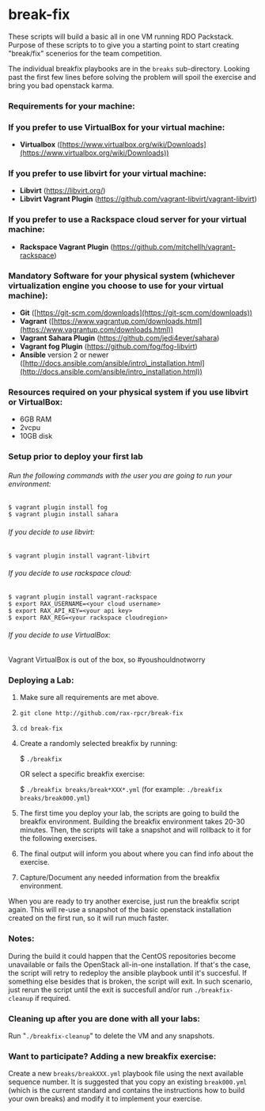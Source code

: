 # break-fix

These scripts will build a basic all in one VM running RDO Packstack. Purpose of these scripts to to give you a starting point to start creating "break/fix" scenerios for the team competition.

The individual breakfix playbooks are in the `breaks` sub-directory. Looking past the first few lines before solving the problem will spoil the exercise and bring you bad openstack karma.

### Requirements for your machine:

### If you prefer to use VirtualBox for your virtual machine:

 - **Virtualbox** ([https://www.virtualbox.org/wiki/Downloads](https://www.virtualbox.org/wiki/Downloads))

### If you prefer to use libvirt for your virtual machine:

 - **Libvirt** (https://libvirt.org/)
 - **Libvirt Vagrant Plugin** (https://github.com/vagrant-libvirt/vagrant-libvirt)

### If you prefer to use a Rackspace cloud server for your virtual machine:

 - **Rackspace Vagrant Plugin** (https://github.com/mitchellh/vagrant-rackspace)

### Mandatory Software for your physical system (whichever virtualization engine you choose to use for your virtual machine):
 - **Git** ([https://git-scm.com/downloads](https://git-scm.com/downloads))
 - **Vagrant** ([https://www.vagrantup.com/downloads.html](https://www.vagrantup.com/downloads.html))
 - **Vagrant Sahara Plugin** (https://github.com/jedi4ever/sahara)
 - **Vagrant fog Plugin** (https://github.com/fog/fog-libvirt)
 - **Ansible** version 2 or newer ([http://docs.ansible.com/ansible/intro\_installation.html](http://docs.ansible.com/ansible/intro_installation.html))

### Resources required on your physical system if you use libvirt or VirtualBox:
 - 6GB RAM
 - 2vcpu
 - 10GB disk

### Setup prior to deploy your first lab

###### Run the following commands with the user you are going to run your environment:
```
$ vagrant plugin install fog
$ vagrant plugin install sahara
```
###### If you decide to use libvirt:
```
$ vagrant plugin install vagrant-libvirt
```
###### If you decide to use rackspace cloud:
```
$ vagrant plugin install vagrant-rackspace
$ export RAX_USERNAME=<your cloud username>
$ export RAX_API_KEY=<your api key>
$ export RAX_REG=<your rackspace cloudregion>
``` 
###### If you decide to use VirtualBox:
Vagrant VirtualBox is out of the box, so #youshouldnotworry

### Deploying a Lab:

 1. Make sure all requirements are met above.
 2. `git clone http://github.com/rax-rpcr/break-fix`
 3. `cd break-fix`
 4. Create a randomly selected breakfix by running:

    $ `./breakfix`

    OR select a specific breakfix exercise:

    $ `./breakfix breaks/break*XXX*.yml` (for example: `./breakfix breaks/break000.yml`)

 5. The first time you deploy your lab, the scripts are going to build the breakfix environment. Building the breakfix environment takes 20-30 minutes. Then, the scripts will take a snapshot and will rollback to it for the following exercises.
 6. The final output will inform you about where you can find info about the exercise.
 7. Capture/Document any needed information from the breakfix environment.

When you are ready to try another exercise, just run the breakfix script again.  This will re-use a snapshot of the basic openstack installation created on the first run, so it will run much faster.

### Notes:

During the build it could happen that the CentOS repositories become unavailable or fails the OpenStack all-in-one installation. If that's the case, the script will retry to redeploy the ansible playbook until it's succesful. If something else besides that is broken, the script will exit. In such scenario, just rerun the script until the exit is succesfull and/or run `./breakfix-cleanup` if required.

### Cleaning up after you are done with all your labs:

Run "`./breakfix-cleanup`" to delete the VM and any snapshots.

### Want to participate? Adding a new breakfix exercise:

Create a new `breaks/breakXXX.yml` playbook file using the next available sequence number.  It is suggested that you copy an existing `break000.yml` (which is the current standard and contains the instructions how to build your own breaks) and modify it to implement your exercise.
